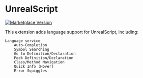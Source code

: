 # UnrealScript
[![Marketplace Version](https://vsmarketplacebadge.apphb.com/version/EliotVU.uc.svg "Current Release")](https://marketplace.visualstudio.com/items?itemName=EliotVU.uc)

This extension adds language support for UnrealScript, including:

    Language service
        Auto-Completion
        Symbol Searching
        Go to Definition/Declaration
        Peek Definition/Declaration
        Class/Method Navigation
        Quick Info (Hover)
        Error Squiggles
